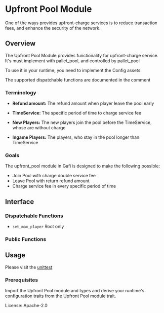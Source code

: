# Upfront Pool Module

One of the ways provides upfront-charge services is to reduce transaction fees, and enhance the security of the network.

## Overview

The Upfront Pool Module provides functionality for upfront-charge service. It's must implement with pallet_pool, and controlled by pallet_pool

To use it in your runtime, you need to implement the Config assets

The supported dispatchable functions are documented in the comment

### Terminology

* **Refund amount:** The refund amount when player leave the pool early

* **TimeService:** The specific period of time to charge service fee

* **New Players:** The new players join the pool before the TimeService, whose are without charge

* **Ingame Players:** The players, who stay in the pool longer than TimeService

### Goals

The upfront_pool module in Gafi is designed to make the following possible:

* Join Pool with charge double service fee
* Leave Pool with return refund amount
* Charge service fee in every specific period of time

## Interface

### Dispatchable Functions
* `set_max_player` Root only

### Public Functions


## Usage

Please visit the [unittest](https://github.com/grindytech/gafi/blob/master/pallets/upfront-pool/src/tests.rs)

### Prerequisites

Import the Upfront Pool module and types and derive your runtime's configuration traits from the Upfront Pool module trait.

License: Apache-2.0

